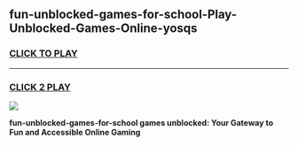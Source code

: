 
## fun-unblocked-games-for-school-Play-Unblocked-Games-Online-yosqs
<h3>
<a href="https://premium76.site?title=fun-unblocked-games-for-school&ref=24A">CLICK TO PLAY</a></h3>
<hr>

<h3>
<a href="https://premium76.site?title=fun-unblocked-games-for-school&ref=24A">CLICK 2 PLAY</a>
  
</h3>

<a href="https://premium76.site?title=fun-unblocked-games-for-school&ref=24A"><img src="https://clearcache.store/games.png"></a>


**fun-unblocked-games-for-school games unblocked: Your Gateway to Fun and Accessible Online Gaming**
